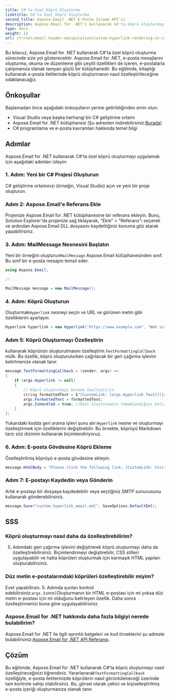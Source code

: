 ```yaml
---
title: C#'ta Özel Köprü Oluşturma
linktitle: C#'ta Özel Köprü Oluşturma
second_title: Aspose.Email .NET E-Posta İşleme API'si
description: Aspose.Email for .NET'i kullanarak C#'ta köprü oluşturmayı özelleştirmeyi öğrenin. Özel köprü stilleriyle kişiselleştirilmiş e-posta içeriği oluşturun.
type: docs
weight: 13
url: /tr/net/email-header-manipulation/custom-hyperlink-rendering-in-csharp/
---
```


Bu kılavuz, Aspose.Email for .NET kullanarak C#'ta özel köprü oluşturma sürecinde size yol gösterecektir. Aspose.Email for .NET, e-posta mesajlarını oluşturma, okuma ve düzenleme gibi çeşitli özellikleri de içeren, e-postalarla çalışmanıza olanak tanıyan güçlü bir kütüphanedir. Bu eğitimde, kitaplığı kullanarak e-posta iletilerinde köprü oluşturmanın nasıl özelleştirileceğine odaklanacağız.

## Önkoşullar

Başlamadan önce aşağıdaki önkoşulların yerine getirildiğinden emin olun:

- Visual Studio veya başka herhangi bir C# geliştirme ortamı
-  Aspose.Email for .NET kütüphanesi (Şu adresten indirebilirsiniz:[Burada](https://releases.aspose.com/email/net))
- C# programlama ve e-posta kavramları hakkında temel bilgi

## Adımlar

Aspose.Email for .NET kullanarak C#'ta özel köprü oluşturmayı uygulamak için aşağıdaki adımları izleyin:

### 1. Adım: Yeni bir C# Projesi Oluşturun

C# geliştirme ortamınızı (örneğin, Visual Studio) açın ve yeni bir proje oluşturun.

### Adım 2: Aspose.Email'e Referans Ekle

Projenize Aspose.Email for .NET kütüphanesine bir referans ekleyin. Bunu, Solution Explorer'da projenize sağ tıklayarak, "Ekle" > "Referans"ı seçerek ve ardından Aspose.Email DLL dosyasını kaydettiğiniz konuma göz atarak yapabilirsiniz.

### 3. Adım: MailMessage Nesnesini Başlatın

 Yeni bir örneğini oluşturun`MailMessage` Aspose.Email kütüphanesinden sınıf. Bu sınıf bir e-posta mesajını temsil eder.

```csharp
using Aspose.Email;

// ...

MailMessage message = new MailMessage();
```

### 4. Adım: Köprü Oluşturun

 Oluşturmak`Hyperlink` nesneyi seçin ve URL ve görünen metin gibi özelliklerini ayarlayın.

```csharp
Hyperlink hyperlink = new Hyperlink("https://www.example.com", "Web sitemizi ziyaret edin");
```

### Adım 5: Köprü Oluşturmayı Özelleştirin

 kullanarak köprünün oluşturulmasını özelleştirin.`TextFormattingCallback` mülk. Bu özellik, köprü oluşturulurken çağrılacak bir geri çağırma işlevini belirtmenize olanak tanır.

```csharp
message.TextFormattingCallback = (sender, args) =>
{
    if (args.Hyperlink != null)
    {
        // Köprü oluşturmayı burada özelleştirin
        string formattedText = $"[CustomLink: {args.Hyperlink.Text}]({args.Hyperlink.Uri})";
        args.FormattedText = formattedText;
        args.IsHandled = true; //Özel oluşturmanın tamamlandığını belirtin
    }
};
```

 Yukarıdaki kodda geri arama işlevi şunu alır:`Hyperlink` nesne ve oluşturmayı özelleştirmek için özelliklerini değiştirebilir. Bu örnekte, köprüyü Markdown tarzı söz dizimini kullanarak biçimlendiriyoruz.

### 6. Adım: E-posta Gövdesine Köprü Ekleme

Özelleştirilmiş köprüyü e-posta gövdesine ekleyin.

```csharp
message.HtmlBody = "Please click the following link: [CustomLink: Visit our website](https://www.example.com)";
```

### Adım 7: E-postayı Kaydedin veya Gönderin

Artık e-postayı bir dosyaya kaydedebilir veya seçtiğiniz SMTP sunucusunu kullanarak gönderebilirsiniz.

```csharp
message.Save("custom_hyperlink_email.eml", SaveOptions.DefaultEml);
```

## SSS

### Köprü oluşturmayı nasıl daha da özelleştirebilirim?

5. Adımdaki geri çağırma işlevini değiştirerek köprü oluşturmayı daha da özelleştirebilirsiniz. Biçimlendirmeyi değiştirebilir, CSS stilleri uygulayabilir ve hatta köprüleri oluşturmak için karmaşık HTML yapıları oluşturabilirsiniz.

### Düz metin e-postalarındaki köprüleri özelleştirebilir miyim?

 Evet yapabilirsin. 5. Adımda şunları kontrol edebilirsiniz:`args.IsHtml`Oluşturmanın bir HTML e-postası için mi yoksa düz metin e-postası için mi olduğunu belirleyen özellik. Daha sonra özelleştirmenizi buna göre uygulayabilirsiniz.

### Aspose.Email for .NET hakkında daha fazla bilgiyi nerede bulabilirim?

 Aspose.Email for .NET ile ilgili ayrıntılı belgeleri ve kod örneklerini şu adreste bulabilirsiniz:[Aspose.Email for .NET API Referansı](https://reference.aspose.com/email/net).

## Çözüm

 Bu eğitimde, Aspose.Email for .NET kullanarak C#'ta köprü oluşturmayı nasıl özelleştireceğinizi öğrendiniz. Yararlanarak`TextFormattingCallback` özelliğiyle, e-posta iletilerinizde köprülerin nasıl görüntüleneceği üzerinde tam kontrole sahip olabilirsiniz. Bu, görsel olarak çekici ve kişiselleştirilmiş e-posta içeriği oluşturmanıza olanak tanır.